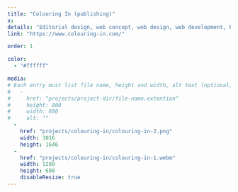 ```yaml
---
title: "Colouring In (publishing)"
x:
details: "Editorial design, web concept, web design, web development, branding"
link: "https://www.colouring-in.com/"

order: 1

color: 
  - "#ffffff"

media: 
# Each entry must list file name, height and width, alt text (optional)
#   -
#     href: "projects/project-dir/file-name.extention"
#     height: 800
#     width: 600
#     alt: ""
  -
    href: "projects/colouring-in/colouring-in-2.png"
    width: 3016
    height: 1646
  -
    href: "projects/colouring-in/colouring-in-1.webm"
    width: 1280
    height: 698
    disableResize: true
---
```

